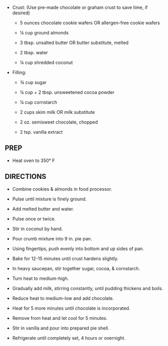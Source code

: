- Crust: (Use pre-made chocolate or graham crust to save time, if
    desired)

    - 5 ounces chocolate cookie wafers OR allergen-free cookie wafers

    - ¼ cup ground almonds

    - 3 tbsp. unsalted butter OR butter substitute, melted

    - 2 tbsp. water

    - ¼ cup shredded coconut

- Filling:

    - ¾ cup sugar

    - ¼ cup + 2 tbsp. unsweetened cocoa powder

    - ¼ cup cornstarch

    - 2 cups skim milk OR milk substitute

    - 2 oz. semisweet chocolate, chopped

    - 2 tsp. vanilla extract

## PREP

- Heat oven to 350° F

## DIRECTIONS

- Combine cookies & almonds in food processor.

- Pulse until mixture is finely ground.

- Add melted butter and water.

- Pulse once or twice.

- Stir in coconut by hand.

- Pour crumb mixture into 9 in. pie pan.

- Using fingertips, push evenly into bottom and up sides of pan.

- Bake for 12-15 minutes until crust hardens slightly.

- In heavy saucepan, stir together sugar, cocoa, & cornstarch.

- Turn heat to medium-high.

- Gradually add milk, stirring constantly, until pudding thickens and
    boils.

- Reduce heat to medium-low and add chocolate.

- Heat for 5 more minutes until chocolate is incorporated.

- Remove from heat and let cool for 5 minutes.

- Stir in vanilla and pour into prepared pie shell.

- Refrigerate until completely set, 4 hours or overnight.
